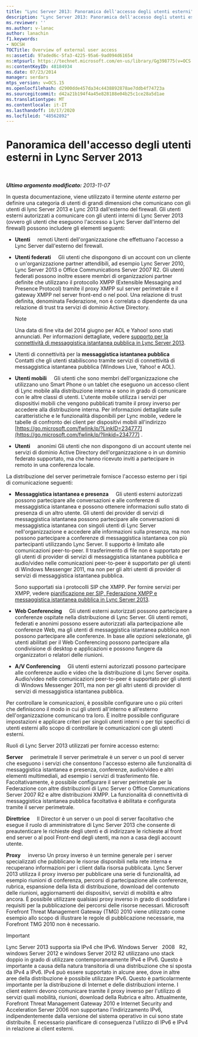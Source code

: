 ```yaml
---
title: "Lync Server 2013: Panoramica dell'accesso degli utenti esterni"
description: "Lync Server 2013: Panoramica dell'accesso degli utenti esterni."
ms.reviewer: ''
ms.author: v-lanac
author: lanachin
f1.keywords:
- NOCSH
TOCTitle: Overview of external user access
ms:assetid: 97aded6c-5fa3-4225-95a6-9ad094d61654
ms:mtpsurl: https://technet.microsoft.com/en-us/library/Gg398775(v=OCS.15)
ms:contentKeyID: 48184934
ms.date: 07/23/2014
manager: serdars
mtps_version: v=OCS.15
ms.openlocfilehash: d2900dde457da34c4438892878ae7ddb4f74723a
ms.sourcegitcommit: d42a21b194f4a45e828188e04b25c1ce28a5d1ae
ms.translationtype: MT
ms.contentlocale: it-IT
ms.lasthandoff: 10/17/2020
ms.locfileid: "48562892"
---
```

# <a name="overview-of-external-user-access-in-lync-server-2013"></a>Panoramica dell'accesso degli utenti esterni in Lync Server 2013

<div data-xmlns="http://www.w3.org/1999/xhtml">

<div class="topic" data-xmlns="http://www.w3.org/1999/xhtml" data-msxsl="urn:schemas-microsoft-com:xslt" data-cs="https://msdn.microsoft.com/">

<div data-asp="https://msdn2.microsoft.com/asp">



</div>

<div id="mainSection">

<div id="mainBody">

<span> </span>

_**Ultimo argomento modificato:** 2013-11-07_

In questa documentazione, viene utilizzato il termine *utente esterno* per definire una categoria di utenti di grandi dimensioni che comunicano con gli utenti di lync Server 2013 e Lync 2013 dall'esterno del firewall. Gli utenti esterni autorizzati a comunicare con gli utenti interni di Lync Server 2013 (ovvero gli utenti che eseguono l'accesso a Lync Server dall'interno del firewall) possono includere gli elementi seguenti:

  - **Utenti**     remoti Utenti dell'organizzazione che effettuano l'accesso a Lync Server dall'esterno del firewall.

  - **Utenti federati**     Gli utenti che dispongono di un account con un cliente o un'organizzazione partner attendibili, ad esempio Lync Server 2010, Lync Server 2013 o Office Communications Server 2007 R2. Gli utenti federati possono inoltre essere membri di organizzazioni partner definite che utilizzano il protocollo XMPP (Extensible Messaging and Presence Protocol) tramite il proxy XMPP sul server perimetrale e il gateway XMPP nel server front-end o nel pool. Una relazione di trust definita, denominata Federazione, non è correlata o dipendente da una relazione di trust tra servizi di dominio Active Directory.
    
    <div>
    

    > [!NOTE]  
    > Una data di fine vita del 2014 giugno per AOL e Yahoo! sono stati annunciati. Per informazioni dettagliate, vedere <A href="lync-server-2013-support-for-public-instant-messenger-connectivity.md">supporto per la connettività di messaggistica istantanea pubblica in Lync Server 2013</A>.

    
    </div>

  - Utenti di connettività per la **messaggistica istantanea pubblica**     Contatti che gli utenti stabiliscono tramite servizi di connettività di messaggistica istantanea pubblica (Windows Live, Yahoo\! e AOL).

  - **Utenti mobili**     Gli utenti che sono membri dell'organizzazione che utilizzano uno Smart Phone o un tablet che eseguono un accesso client di Lync mobile alla distribuzione interna e sono in grado di comunicare con le altre classi di utenti. L'utente mobile utilizza i servizi per dispositivi mobili che vengono pubblicati tramite il proxy inverso per accedere alla distribuzione interna. Per informazioni dettagliate sulle caratteristiche e le funzionalità disponibili per Lync mobile, vedere le tabelle di confronto dei client per dispositivi mobili all'indirizzo [https://go.microsoft.com/fwlink/p/?LinkID=234777](https://go.microsoft.com/fwlink/p/?linkid=234777) .

  - **Utenti**     anonimi Gli utenti che non dispongono di un account utente nei servizi di dominio Active Directory dell'organizzazione o in un dominio federato supportato, ma che hanno ricevuto inviti a partecipare in remoto in una conferenza locale.

La distribuzione del server perimetrale fornisce l'accesso esterno per i tipi di comunicazione seguenti:

  - **Messaggistica istantanea e presenza**     Gli utenti esterni autorizzati possono partecipare alle conversazioni e alle conferenze di messaggistica istantanea e possono ottenere informazioni sullo stato di presenza di un altro utente. Gli utenti dei provider di servizi di messaggistica istantanea possono partecipare alle conversazioni di messaggistica istantanea con singoli utenti di Lync Server nell'organizzazione e accedere alle informazioni sulla presenza, ma non possono partecipare a conferenze di messaggistica istantanea con più partecipanti utilizzando Lync Server. Il supporto è limitato alle comunicazioni peer-to-peer. Il trasferimento di file non è supportato per gli utenti di provider di servizi di messaggistica istantanea pubblica e audio/video nelle comunicazioni peer-to-peer è supportato per gli utenti di Windows Messenger 2011, ma non per gli altri utenti di provider di servizi di messaggistica istantanea pubblica.
    
    Sono supportati sia i protocolli SIP che XMPP. Per fornire servizi per XMPP, vedere [pianificazione per SIP, Federazione XMPP e messaggistica istantanea pubblica in Lync Server 2013](lync-server-2013-planning-for-sip-xmpp-federation-and-public-instant-messaging.md).

  - **Web Conferencing**     Gli utenti esterni autorizzati possono partecipare a conferenze ospitate nella distribuzione di Lync Server. Gli utenti remoti, federati e anonimi possono essere autorizzati alla partecipazione alle conferenze Web, ma gli utenti di messaggistica istantanea pubblica non possono partecipare alle conferenze. In base alle opzioni selezionate, gli utenti abilitati per il Web Conferencing possono partecipare alla condivisione di desktop e applicazioni e possono fungere da organizzatori o relatori delle riunioni.

  - **A/V Conferencing**     Gli utenti esterni autorizzati possono partecipare alle conferenze audio e video che la distribuzione di Lync Server ospita. Audio/video nelle comunicazioni peer-to-peer è supportato per gli utenti di Windows Messenger 2011, ma non per gli altri utenti di provider di servizi di messaggistica istantanea pubblica.

Per controllare le comunicazioni, è possibile configurare uno o più criteri che definiscono il modo in cui gli utenti all'interno e all'esterno dell'organizzazione comunicano tra loro. È inoltre possibile configurare impostazioni e applicare criteri per singoli utenti interni o per tipi specifici di utenti esterni allo scopo di controllare le comunicazioni con gli utenti esterni.

Ruoli di Lync Server 2013 utilizzati per fornire accesso esterno:

**Server**     perimetrale Il server perimetrale è un server o un pool di server che eseguono i servizi che consentono l'accesso esterno alle funzionalità di messaggistica istantanea e presenza, conferenze, audio/video e altri elementi multimediali, ad esempio i servizi di trasferimento file. Facoltativamente, è possibile configurare il server perimetrale per la Federazione con altre distribuzioni di Lync Server o Office Communications Server 2007 R2 e altre distribuzioni XMPP. La funzionalità di connettività di messaggistica istantanea pubblica facoltativa è abilitata e configurata tramite il server perimetrale.

**Direttrice**     Il Director è un server o un pool di server facoltativo che esegue il ruolo di amministratore di Lync Server 2013 che consente di preautenticare le richieste degli utenti e di indirizzare le richieste al front end server o al pool Front-end degli utenti, ma non a casa degli account utente.

**Proxy**     inverso Un proxy inverso è un termine generale per i server specializzati che pubblicano le risorse disponibili nella rete interna e recuperano informazioni per i client dalla risorsa pubblicata. Lync Server 2013 utilizza il proxy inverso per pubblicare una serie di funzionalità, ad esempio riunioni di conferenza, percorsi di partecipazione alle conferenze, rubrica, espansione della lista di distribuzione, download del contenuto delle riunioni, aggiornamenti dei dispositivi, servizi di mobilità e altro ancora. È possibile utilizzare qualsiasi proxy inverso in grado di soddisfare i requisiti per la pubblicazione dei percorsi delle risorse necessari. Microsoft Forefront Threat Management Gateway (TMG) 2010 viene utilizzato come esempio allo scopo di illustrare le regole di pubblicazione necessarie, ma Forefront TMG 2010 non è necessario.

<div>


> [!IMPORTANT]  
> Lync Server 2013 supporta sia IPv4 che IPv6. Windows Server &nbsp; 2008 &nbsp; R2, windows Server 2012 e windows Server 2012 R2 utilizzano uno stack doppio in grado di utilizzare contemporaneamente IPv4 e IPv6. Questo è importante a causa della natura transitoria di una distribuzione che si sposta da IPv4 a IPv6. IPv4 può essere supportato in alcune aree, dove in altre aree della distribuzione è possibile utilizzare IPv6. Questo è particolarmente importante per la distribuzione di Internet e delle distribuzioni interne. I client esterni devono comunicare tramite il proxy inverso per l'utilizzo di servizi quali mobilità, riunioni, download della Rubrica e altro. Attualmente, Forefront Threat Management Gateway 2010 e Internet Security and Acceleration Server 2006 non supportano l'indirizzamento IPv6, indipendentemente dalla versione del sistema operativo in cui sono state distribuite. È necessario pianificare di conseguenza l'utilizzo di IPv6 e IPv4 in relazione ai client esterni.



</div>

</div>

<span> </span>

</div>

</div>

</div>

